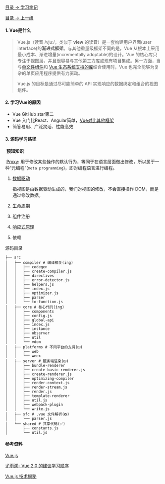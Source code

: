[目录 -> 学习笔记](notes/guide.md)

[目录 -> 上一级](notes/vue/guide.md)

#### 1.  Vue是什么

> Vue.js（读音 /vjuː/，类似于 **view** 的读音）是一套构建用户界面(user interface)的**渐进式框架**。与其他重量级框架不同的是，Vue 从根本上采用最小成本、渐进增量(incrementally adoptable)的设计。Vue 的核心库只专注于视图层，并且很容易与其他第三方库或现有项目集成。另一方面，当与[单文件组件](https://vue.docschina.org/v2/guide/single-file-components.html)和 [Vue 生态系统支持的库](https://github.com/vuejs/awesome-vue#components--libraries)结合使用时，Vue 也完全能够为复杂的单页应用程序提供有力驱动。
>
> Vue.js 的目标是通过尽可能简单的 API 实现响应的数据绑定和组合的视图组件。

#### 2. 学习Vue的原因

 - Vue GitHub star第二
 - Vue 入门比React、Angular简单，[Vue对比其他框架](https://vue.docschina.org/v2/guide/comparison.html)
 - 简答易用、广泛灵活、性能高效

#### 3. 源码学习路径

​	**预知知识**

​		[Proxy](http://es6.ruanyifeng.com/#docs/proxy): 用于修改某些操作的默认行为，等同于在语言层面做出修改，所以属于一种“元编程”(`meta programming`)，即对编程语言进行编程。

1. [数据驱动](notes/vue/code-review/data-driver.md)

   指视图是由数据驱动生成的，我们对视图的修改，不会直接操作 DOM，而是通过修改数据。

2. [生命周期](notes/vue/code-review/lifecycle.md)

3. 组件注册

4. [响应式原理](notes/vue/code-review/responsive-principle.md)

5. 依赖

源码目录

```
├── src
│   ├── compiler # 编译相关(ing)
│   │   ├── codegen
│   │   ├── create-compiler.js
│   │   ├── directives
│   │   ├── error-detector.js
│   │   ├── helpers.js
│   │   ├── index.js
│   │   ├── optimizer.js
│   │   ├── parser
│   │   └── to-function.js
│   ├── core # 核心代码(ing)
│   │   ├── components
│   │   ├── config.js
│   │   ├── global-api
│   │   ├── index.js
│   │   ├── instance
│   │   ├── observer
│   │   ├── util
│   │   └── vdom
│   ├── platforms # 不同平台的支持(❎)
│   │   ├── web
│   │   └── weex
│   ├── server # 服务端渲染(❎)
│   │   ├── bundle-renderer
│   │   ├── create-basic-renderer.js
│   │   ├── create-renderer.js
│   │   ├── optimizing-compiler
│   │   ├── render-context.js
│   │   ├── render-stream.js
│   │   ├── render.js
│   │   ├── template-renderer
│   │   ├── util.js
│   │   ├── webpack-plugin
│   │   └── write.js
│   ├── sfc # .vue 文件解析(❎)
│   │   └── parser.js
│   └── shared # 共享代码(✅)
│       ├── constants.js
│       └── util.js
```



#### 参考资料

[Vue.js](https://vue.docschina.org/)

[尤雨溪- Vue 2.0 的建议学习顺序](https://zhuanlan.zhihu.com/p/23134551)

[Vue.js 技术揭秘](https://ustbhuangyi.github.io/vue-analysis/)

